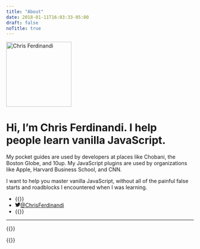 ```yaml
---
title: "About"
date: 2018-01-11T16:03:33-05:00
draft: false
noTitle: true
---
```


<p class="text-center"><img src="/img/chris-ferdinandi-high-res.jpg" alt="Chris Ferdinandi" width="175" height="175" class="img-circle"></p>

<h1 class="no-padding-top">Hi, I’m Chris Ferdinandi. I help people learn vanilla JavaScript.</h1>

My pocket guides are used by developers at places like Chobani, the Boston Globe, and 10up. My JavaScript plugins are used by organizations like Apple, Harvard Business School, and CNN.

I want to help you master vanilla JavaScript, without all of the painful false starts and roadblocks I encountered when I was learning.

<ul class="list-inline list-inline-responsive">
	<li>{{<email no-underline="true" icon="true">}}</li>
	<li><a class="link-no-underline" href="http://twitter.com/ChrisFerdinandi"><svg xmlns="http://www.w3.org/2000/svg" class="margin-right" style="height:1em;width:1em" viewBox="0 0 16 16" aria-labelledby="twitter-title"><title id="twitter-title">Twitter: </title><path fill="currentColor" d="M16 3.538a6.461 6.461 0 0 1-1.884.516 3.301 3.301 0 0 0 1.444-1.816 6.607 6.607 0 0 1-2.084.797 3.28 3.28 0 0 0-2.397-1.034 3.28 3.28 0 0 0-3.197 4.028 9.321 9.321 0 0 1-6.766-3.431 3.284 3.284 0 0 0 1.015 4.381A3.301 3.301 0 0 1 .643 6.57v.041A3.283 3.283 0 0 0 3.277 9.83a3.291 3.291 0 0 1-1.485.057 3.293 3.293 0 0 0 3.066 2.281 6.586 6.586 0 0 1-4.862 1.359 9.286 9.286 0 0 0 5.034 1.475c6.037 0 9.341-5.003 9.341-9.341 0-.144-.003-.284-.009-.425a6.59 6.59 0 0 0 1.637-1.697z"/></svg>@ChrisFerdinandi</a></li>
	<li>{{<phone no-underline="true" icon="true">}}</li>
</ul>

<hr class="line-secondary">

{{<guide-faq>}}

<div class="padding-top">
	{{<mailchimp intro="true">}}
</div>
